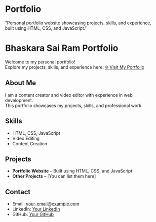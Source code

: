 # Portfolio
"Personal portfolio website showcasing projects, skills, and experience, built using HTML, CSS, and JavaScript."
# Bhaskara Sai Ram Portfolio

Welcome to my personal portfolio!  
Explore my projects, skills, and experience here: [🌐 Visit My Portfolio](https://bhaskarasairam.netlify.app)

## About Me
I am a content creator and video editor with experience in web development.  
This portfolio showcases my projects, skills, and professional work.

## Skills
- HTML, CSS, JavaScript
- Video Editing
- Content Creation

## Projects
- **Portfolio Website** – Built using HTML, CSS, and JavaScript  
- **Other Projects** – [You can list them here]

## Contact
- Email: your-email@example.com  
- LinkedIn: [Your LinkedIn](https://www.linkedin.com/in/yourprofile)  
- GitHub: [Your GitHub](https://github.com/yourusername)

